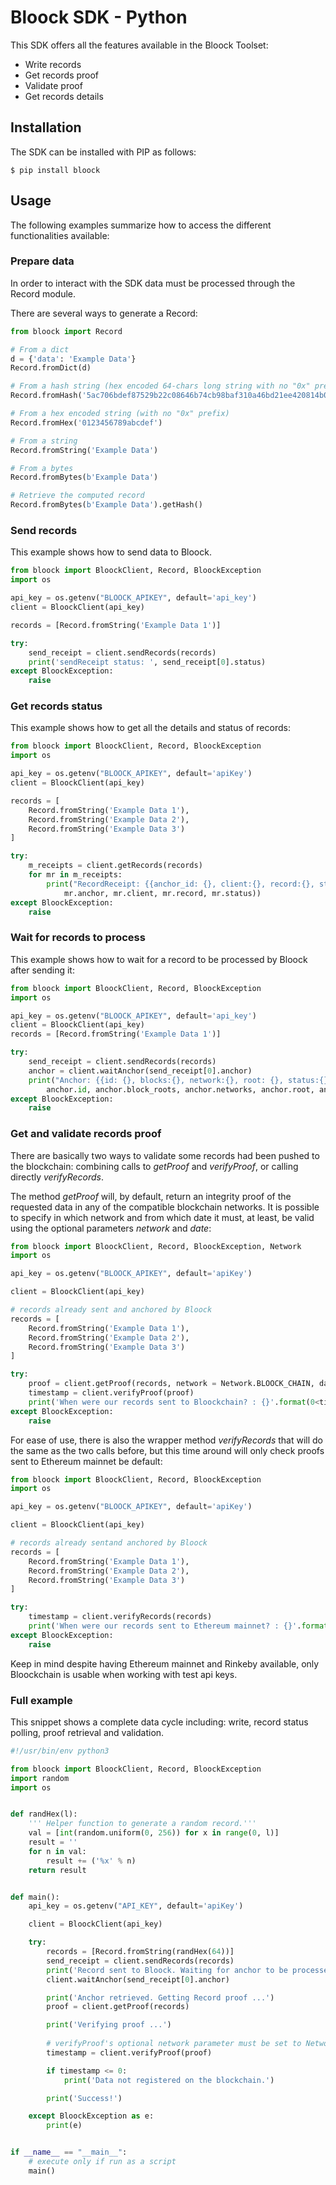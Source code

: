 # Bloock SDK -  Python

This SDK offers all the features available in the Bloock Toolset:
- Write records
- Get records proof
- Validate proof
- Get records details

## Installation

The SDK can be installed with PIP as follows:

```shell
$ pip install bloock
```

## Usage

The following examples summarize how to access the different functionalities available:

### Prepare data

In order to interact with the SDK data must be processed through the Record module.

There are several ways to generate a Record:

```python
from bloock import Record

# From a dict
d = {'data': 'Example Data'}
Record.fromDict(d)

# From a hash string (hex encoded 64-chars long string with no "0x" prefix)
Record.fromHash('5ac706bdef87529b22c08646b74cb98baf310a46bd21ee420814b04c71fa42b1')

# From a hex encoded string (with no "0x" prefix)
Record.fromHex('0123456789abcdef')

# From a string
Record.fromString('Example Data')

# From a bytes
Record.fromBytes(b'Example Data')

# Retrieve the computed record
Record.fromBytes(b'Example Data').getHash()
```

### Send records

This example shows how to send data to Bloock.

```python
from bloock import BloockClient, Record, BloockException
import os

api_key = os.getenv("BLOOCK_APIKEY", default='api_key')
client = BloockClient(api_key)

records = [Record.fromString('Example Data 1')]

try:
    send_receipt = client.sendRecords(records)
    print('sendReceipt status: ', send_receipt[0].status)
except BloockException:
	raise
```

### Get records status

This example shows how to get all the details and status of records:

```python
from bloock import BloockClient, Record, BloockException
import os

api_key = os.getenv("BLOOCK_APIKEY", default='apiKey')
client = BloockClient(api_key)

records = [
    Record.fromString('Example Data 1'),
    Record.fromString('Example Data 2'),
    Record.fromString('Example Data 3')
]

try:
    m_receipts = client.getRecords(records)
    for mr in m_receipts:
        print("RecordReceipt: {{anchor_id: {}, client:{}, record:{}, status:{}}}".format(
            mr.anchor, mr.client, mr.record, mr.status))
except BloockException:
	raise
```


### Wait for records to process

This example shows how to wait for a record to be processed by Bloock after sending it:

```python
from bloock import BloockClient, Record, BloockException
import os

api_key = os.getenv("BLOOCK_APIKEY", default='api_key')
client = BloockClient(api_key)
records = [Record.fromString('Example Data 1')]

try:
    send_receipt = client.sendRecords(records)
    anchor = client.waitAnchor(send_receipt[0].anchor)
    print("Anchor: {{id: {}, blocks:{}, network:{}, root: {}, status:{}}}".format(
        anchor.id, anchor.block_roots, anchor.networks, anchor.root, anchor.status))
except BloockException:
	raise
```

### Get and validate records proof

There are basically two ways to validate some records had been pushed to the blockchain: combining calls to *getProof* and *verifyProof*, or calling directly *verifyRecords*.

The method *getProof* will, by default, return an integrity proof of the requested data in any of the compatible blockchain networks. It is possible to specify in which network and from which date it must, at least, be valid using the optional parameters *network* and *date*:

```python
from bloock import BloockClient, Record, BloockException, Network
import os

api_key = os.getenv("BLOOCK_APIKEY", default='apiKey')

client = BloockClient(api_key)

# records already sent and anchored by Bloock 
records = [
    Record.fromString('Example Data 1'),
    Record.fromString('Example Data 2'),
    Record.fromString('Example Data 3')
]

try:
    proof = client.getProof(records, network = Network.BLOOCK_CHAIN, date = time.time())
    timestamp = client.verifyProof(proof)   
    print('When were our records sent to Bloockchain? : {}'.format(0<timestamp))
except BloockException:
    raise
```

For ease of use, there is also the wrapper method *verifyRecords* that will do the same as the two calls before, but this time around will only check proofs sent to Ethereum mainnet be default:

```python
from bloock import BloockClient, Record, BloockException
import os

api_key = os.getenv("BLOOCK_APIKEY", default='apiKey')

client = BloockClient(api_key)

# records already sentand anchored by Bloock 
records = [
    Record.fromString('Example Data 1'),
    Record.fromString('Example Data 2'),
    Record.fromString('Example Data 3')
]

try:
    timestamp = client.verifyRecords(records)
    print('When were our records sent to Ethereum mainnet? : {}'.format(0<timestamp))
except BloockException:
    raise
```

Keep in mind despite having Ethereum mainnet and Rinkeby available, only Bloockchain is
usable when working with test api keys. 



### Full example

This snippet shows a complete data cycle including: write, record status polling, proof retrieval and validation.

```python
#!/usr/bin/env python3

from bloock import BloockClient, Record, BloockException
import random
import os


def randHex(l):
    ''' Helper function to generate a random record.'''
    val = [int(random.uniform(0, 256)) for x in range(0, l)]
    result = ''
    for n in val:
        result += ('%x' % n)
    return result


def main():
    api_key = os.getenv("API_KEY", default='apiKey')

    client = BloockClient(api_key)

    try:
        records = [Record.fromString(randHex(64))]
        send_receipt = client.sendRecords(records)
        print('Record sent to Bloock. Waiting for anchor to be processed ...')
        client.waitAnchor(send_receipt[0].anchor)

        print('Anchor retrieved. Getting Record proof ...')
        proof = client.getProof(records)

        print('Verifying proof ...')
        
        # verifyProof's optional network parameter must be set to Network.BLOOCK_CHAIN when working with test api keys:
        timestamp = client.verifyProof(proof)

        if timestamp <= 0:
            print('Data not registered on the blockchain.')

        print('Success!')

    except BloockException as e:
        print(e)


if __name__ == "__main__":
    # execute only if run as a script
    main()
```
